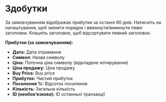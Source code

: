 # **Здобутки**

За замовчуванням відображає прибутки за останні 60 днів. 
Натисніть на налаштування, щоб змінити порядок і ввімкнути/вимкнути певні заголовки.
Клацніть заголовок, щоб відсортувати певний заголовок.

**Прибутки (за замовчуванням):**
  - **Дата:** Дата отримання
  - **Символ:** Назва символу
  - **Ціна:** Поточна ціна символу (відкладене котирування)
  - **Ціна продажу:** Ціна продажу
  - **Buy Price:** Buy price
  - **Прибуток:** Чистий прибуток
  - **Посилення %:** Відсоток посилення
  - **Кількість:** Загальна кількість
  - **ID (необов’язково):** ID останньої транзакції 
